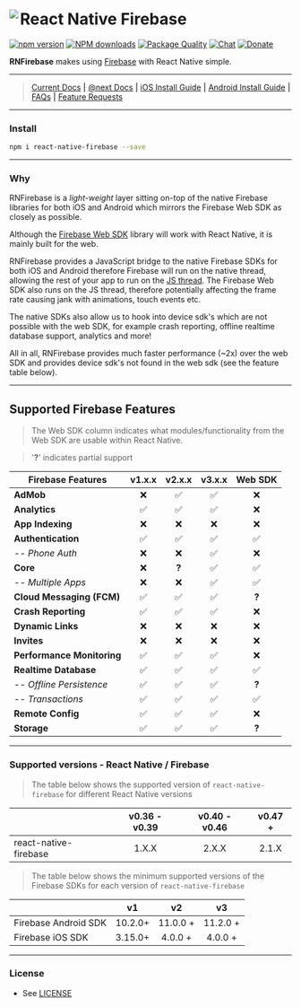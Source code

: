 # React Native Firebase<a href="https://invertase.io/react-native-firebase"><img align="left" src="http://i.imgur.com/01XQL0x.png"></a>

[![npm version](https://img.shields.io/npm/v/react-native-firebase.svg?style=flat-square)](https://www.npmjs.com/package/react-native-firebase)
[![NPM downloads](https://img.shields.io/npm/dm/react-native-firebase.svg?style=flat-square)](https://www.npmjs.com/package/react-native-firebase)
[![Package Quality](http://npm.packagequality.com/shield/react-native-firebase.svg?style=flat-square)](http://packagequality.com/#?package=react-native-firebase)
[![Chat](https://img.shields.io/badge/chat-on%20discord-7289da.svg?style=flat-square)](https://discord.gg/t6bdqMs)
[![Donate](https://img.shields.io/badge/Donate-Patreon-green.svg?style=flat-square)](https://www.patreon.com/invertase)


**RNFirebase** makes using [Firebase](http://firebase.com) with React Native simple.

<!---
[![License](https://img.shields.io/npm/l/react-native-firebase.svg?style=flat-square)](/LICENSE)
-->

<hr>

> [Current Docs](http://invertase.link/docs) <b>|</b> [@next Docs](http://invertase.link/v3) <b>|</b> [iOS Install Guide](http://invertase.link/ios) <b>|</b> [Android Install Guide](http://invertase.link/android) <b>|</b> [FAQs](http://invertase.io/react-native-firebase/#/faqs) <b>|</b> [Feature Requests](http://invertase.link/requests)

<hr>

### Install
```bash
npm i react-native-firebase --save
```

<hr>

### Why

RNFirebase is a _light-weight_ layer sitting on-top of the native Firebase libraries for both iOS and Android which mirrors the Firebase Web SDK as closely as possible.

Although the [Firebase Web SDK](https://www.npmjs.com/package/firebase) library will work with React Native, it is mainly built for the web.

RNFirebase provides a JavaScript bridge to the native Firebase SDKs for both iOS and Android therefore Firebase will run on the native thread, allowing the rest of your app to run on the [JS thread](https://facebook.github.io/react-native/docs/performance.html#javascript-frame-rate). The Firebase Web SDK also runs on the JS thread, therefore potentially affecting the frame rate causing jank with animations, touch events etc.

The native SDKs also allow us to hook into device sdk's which are not possible with the web SDK, for example crash reporting, offline realtime database support, analytics and more!

All in all, RNFirebase provides much faster performance (~2x) over the web SDK and provides device sdk's not found in the web sdk (see the feature table below).

---
## Supported Firebase Features
> The Web SDK column indicates what modules/functionality from the Web SDK are usable within React Native.


> '**?**' indicates partial support

| Firebase Features      | v1.x.x  | v2.x.x  | v3.x.x | Web SDK |
| ---------------------- | :---: | :---: | :---: | :---: |
| **AdMob**                  | ❌ | ✅ | ✅ | ❌ |
| **Analytics**              | ✅ | ✅ | ✅ | ❌ |
| **App Indexing**           | ❌ | ❌ | ❌ | ❌ |
| **Authentication**         | ✅ | ✅ | ✅ | ✅ |
| _-- Phone Auth_            | ❌ | ❌ | ✅ | ❌ |
| **Core**                   | ❌ |**?**| ✅ | ✅ |
|  _-- Multiple Apps_        | ❌ | ❌ | ✅ | ✅ |
| **Cloud Messaging (FCM)**  | ✅ | ✅ | ✅ |**?**|
| **Crash Reporting**        | ✅ | ✅ | ✅ | ❌ |
| **Dynamic Links**          | ❌ | ❌ | ❌ | ❌ |
| **Invites**                | ❌ | ❌ | ❌ | ❌ |
| **Performance Monitoring** | ✅ | ✅ | ✅ | ❌ |
| **Realtime Database**      | ✅ | ✅ | ✅ | ✅ |
| _-- Offline Persistence_   | ✅ | ✅ | ✅ |**?**|
| _-- Transactions_          | ✅ | ✅ | ✅ | ✅ |
| **Remote Config**          | ✅ | ✅ | ✅ | ❌ |
| **Storage**                | ✅ | ✅ | ✅ |**?**|

---
### Supported versions - React Native / Firebase

> The table below shows the supported version of `react-native-firebase` for different React Native versions

|                                 | v0.36 - v0.39  | v0.40 - v0.46  | v0.47 +
| ------------------------------- | :---: | :---: | :---: |
| react-native-firebase           | 1.X.X | 2.X.X | 2.1.X |

> The table below shows the minimum supported versions of the Firebase SDKs for each version of `react-native-firebase`

|                        | v1  | v2  | v3  |
| ---------------------- | :---: | :---: | :---: |
| Firebase Android SDK   | 10.2.0+ | 11.0.0 + | 11.2.0 + |
| Firebase iOS SDK       | 3.15.0+ | 4.0.0 +  | 4.0.0 +  |

---

### License

- See [LICENSE](/LICENSE)
